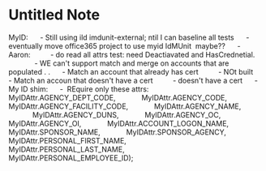 # Untitled Note

MyID:
     - Still using ild imdunit-external; ntil I can baseline all tests
     - eventually move office365 project to use myid IdMUnit  maybe??
     - Aaron:
         - do read all attrs test: need Deactiavated and HasCrednetial.
             - WE can't support match and merge on accounts that are populated . .
     - Match an account that already has cert
         - NOt built
     - Match an accoun that doesn't have a cert
         - doesn't have a cert
     - My ID shim:
    
\-  REquire only these attrs:
                MyIDAttr.AGENCY\_DEPT\_CODE,
            MyIDAttr.AGENCY\_CODE,
            MyIDAttr.AGENCY\_FACILITY\_CODE,
            MyIDAttr.AGENCY\_NAME,
            MyIDAttr.AGENCY\_DUNS,
            MyIDAttr.AGENCY\_OC,
            MyIDAttr.AGENCY\_OI,
            MyIDAttr.ACCOUNT\_LOGON\_NAME,
            MyIDAttr.SPONSOR\_NAME,
            MyIDAttr.SPONSOR\_AGENCY,
            MyIDAttr.PERSONAL\_FIRST\_NAME,
            MyIDAttr.PERSONAL\_LAST\_NAME,
           
            MyIDAttr.PERSONAL\_EMPLOYEE\_ID);
